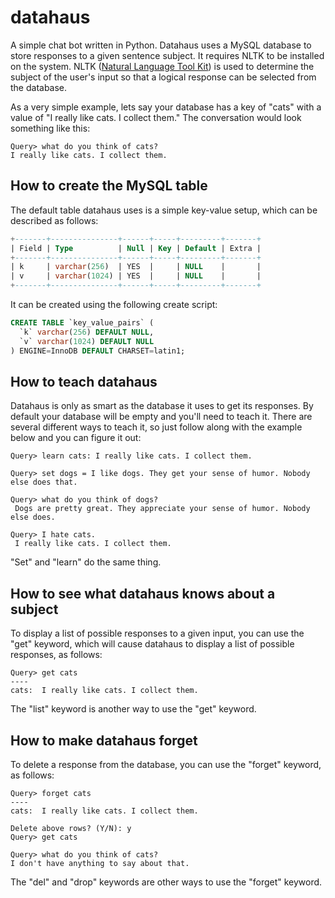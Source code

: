 # datahaus
A simple chat bot written in Python. Datahaus uses a MySQL database to store 
responses to a given sentence subject. It requires NLTK to be installed on the
system. NLTK ([Natural Language Tool Kit](http://www.nltk.org/)) is used to 
determine the subject of the user's input so that a logical response can be 
selected from the database.

As a very simple example, lets say your database has a key of "cats" with a
value of "I really like cats. I collect them." The conversation would look
something like this:
```
Query> what do you think of cats?
I really like cats. I collect them.
```

## How to create the MySQL table
The default table datahaus uses is a simple key-value setup, which can be
described as follows:
```SQL
+-------+---------------+------+-----+---------+-------+
| Field | Type          | Null | Key | Default | Extra |
+-------+---------------+------+-----+---------+-------+
| k     | varchar(256)  | YES  |     | NULL    |       |
| v     | varchar(1024) | YES  |     | NULL    |       |
+-------+---------------+------+-----+---------+-------+
```

It can be created using the following create script:
```SQL
CREATE TABLE `key_value_pairs` (
  `k` varchar(256) DEFAULT NULL,
  `v` varchar(1024) DEFAULT NULL
) ENGINE=InnoDB DEFAULT CHARSET=latin1;
```

## How to teach datahaus
Datahaus is only as smart as the database it uses to get its responses. By
default your database will be empty and you'll need to teach it. There are
several different ways to teach it, so just follow along with the example
below and you can figure it out:
```
Query> learn cats: I really like cats. I collect them.

Query> set dogs = I like dogs. They get your sense of humor. Nobody else does that.

Query> what do you think of dogs?
 Dogs are pretty great. They appreciate your sense of humor. Nobody else does.

Query> I hate cats.
 I really like cats. I collect them.
```
"Set" and "learn" do the same thing.

## How to see what datahaus knows about a subject
To display a list of possible responses to a given input, you can use the "get"
keyword, which will cause datahaus to display a list of possible responses, as
follows:
```
Query> get cats
----
cats:  I really like cats. I collect them.
```
The "list" keyword is another way to use the "get" keyword.

## How to make datahaus forget
To delete a response from the database, you can use the "forget" keyword, as
follows:
```
Query> forget cats
----
cats:  I really like cats. I collect them.

Delete above rows? (Y/N): y
Query> get cats

Query> what do you think of cats?
I don't have anything to say about that.

```
The "del" and "drop" keywords are other ways to use the "forget" keyword.  
